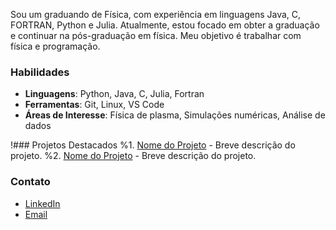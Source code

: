 Sou um graduando de Física, com experiência em linguagens Java, C, FORTRAN, Python e Julia. Atualmente, estou focado em obter a graduação e continuar na pós-graduação em física. Meu objetivo é trabalhar com física e programação.

### Habilidades
- **Linguagens**: Python, Java, C, Julia, Fortran
- **Ferramentas**: Git, Linux, VS Code
- **Áreas de Interesse**: Física de plasma, Simulações numéricas, Análise de dados

!### Projetos Destacados
%1. [Nome do Projeto](link-para-repositorio) - Breve descrição do projeto.
%2. [Nome do Projeto](link-para-repositorio) - Breve descrição do projeto.

### Contato
- [LinkedIn](link-para-linkedin)
- [Email](wilian.bauer@ufrgs.br)
